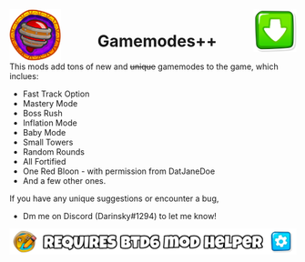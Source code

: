 <a href="https://github.com/Darinsky/MoreGamemodes/releases/tag/v36.0">
    <img align="left" alt="Icon" height="90" src="Icon.png">
    <img align="right" alt="Download" height="75" src="https://raw.githubusercontent.com/gurrenm3/BTD-Mod-Helper/master/BloonsTD6%20Mod%20Helper/Resources/DownloadBtn.png">
</a>

<h1 align="center">Gamemodes++</h1>


This mods add tons of new and ~~unique~~ gamemodes to the game, which inclues:
- Fast Track Option
- Mastery Mode
- Boss Rush
- Inflation Mode
- Baby Mode
- Small Towers
- Random Rounds
- All Fortified
- One Red Bloon - with permission from DatJaneDoe
- And a few other ones.

If you have any unique suggestions or encounter a bug,
- Dm me on Discord (Darinsky#1294) to let me know!



[![Requires BTD6 Mod Helper](https://raw.githubusercontent.com/gurrenm3/BTD-Mod-Helper/master/banner.png)](https://github.com/gurrenm3/BTD-Mod-Helper#readme)
